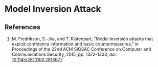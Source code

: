# Model Inversion Attack

## References

1. M. Fredrikson, S. Jha, and T. Ristenpart, "Model inversion attacks that exploit confidence information and basic countermeasures," in Proceedings of the 22nd ACM SIGSAC Conference on Computer and Communications Security, 2015, pp. 1322-1333, doi: [10.1145/2810103.2813677](https://doi.org/10.1145/2810103.2813677).
